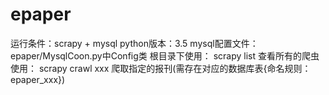# epaper
运行条件：scrapy + mysql
python版本：3.5
mysql配置文件：epaper/MysqlCoon.py中Config类
根目录下使用： scrapy list 查看所有的爬虫
       使用： scrapy crawl xxx 爬取指定的报刊(需存在对应的数据库表{命名规则：epaper_xxx})
